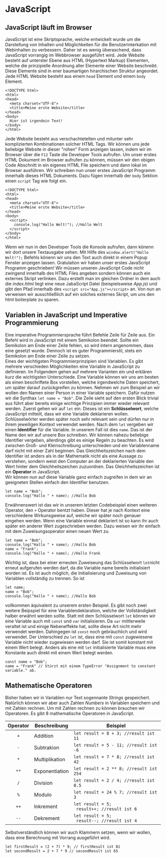 # JavaScript 

## JavaScript läuft im Browser
JavaScript ist eine Skriptsprache, welche entwickelt wurde um die Darstellung von Inhalten und Möglichkeiten für die Benutzerinterkation mit Webinhalten zu verbessern. Daher ist es wenig überaschend, dass JavaScript vorrangig im Webbrowser ausgeführt wird. Jede Website besteht auf unterster Ebene aus HTML (Hypertext Markup) Elementen, welche die prinzipielle Anordnung aller Elemente einer Website beschreibt. Diese Elemente sind in ener baumartigen hirarchischen Struktur angeordet. Jede HTML Website besteht aus einem `head` Element und einem `body` Element. 

	<!DOCTYPE html>
	<html>
	<head>
	  <meta charset="UTF-8">
	  <title>Meine erste Website</title>
	</head>
	<body>
	  Hier ist irgendein Text!
	</body>
	</html>
	
Jede Website besteht aus verschachtetelten und mitunter sehr komplizierten Kombinationen solcher HTML Tags. Wir können uns jede beliebige Website in dieser "rohen" Form anzeigen lassen, indem wir im Browser über die `F12` Taste die Developer Tools aufrufen. Um unser erstes HTML Dokument im Browser aufrufen zu können, müssen wir den obigen Code Abschnitt in ein eigenes HTML File speichern und dann lokal im Browser ausführen. Wir schreiben nun unser erstes JavaScript Programm innerhalb dieses HTML Dokuments. Dazu fügen innerhalb der `body` Sektion einen `script` Tag  wie folgt ein.

	<!DOCTYPE html>
	<html>
	<head>
	  <meta charset="UTF-8">
	  <title>Meine erste Website</title>
	</head>
	<body>
	  <script>
	  	console.log("Hallo Welt!"); //Hallo Welt 
	  </script>
	</body>
	</html>
	
Wenn wir nun in den Developer Tools die Konsole aufrufen, dann könenn wir dort unsere Textausgabe sehen. Mit Hilfe des `window.alert("Hallo Welt!");` Befehls könenn wir uns den Text auch direkt in einem Popup Fenster anzeigen lassen. Gratulation wir haben unser erstes JavaScript Programm geschrieben! Wir müssen unseren JavaScript Code nicht zwingend innerhalb des HTML Files angeben sondern können auch ein externes Skript verlinken. Dazu erstellt man im gleichen Ordner in dem auch die *index.html* liegt eine neue JabaScript Datei (beispielsweise *App.js*) und gibt den Pfad innerhalb des `<script src="App.js"></script>` an. Von nun an verweisen wir ausschließlich auf ein solches externes Skript, um uns den html boilerplate zu sparen. 

## Variablen in JavaScript und Imperative Programmierung
Eine imperative Programmiersprache führt Befehle Zeile für Zeile aus. Ein Befehl wird in JavaScript mit einem Semikolon beendet. Sollte ein Semikolon am Ende einer Zeile fehlen, so wird intern angenommen, dass eine gesetzt wurde. Dennoch ist es guter Programmierstil, stets ein Semikolon am Ende einer Zeile zu setzen.  
Eines der wichtigsten Programmierprinzipien sind Variablen. Es gibt mehrere verschieden Möglichkeiten eine Variable in JavaScript zu definieren. Im Folgendem gehen auf mehrere Varianten ein und erklären kurz die wichtigsten Unterschiede. Eine Variable können wir uns am besten als einen beschriftete Box vorstellen, welche irgendwelche Daten speichert, um später darauf zurückgreifen zu können. Nehmen wir zum Beispiel an wir wollen den Namen einer Person in einer Variable speichern. Dafür nutzen wir die Synthax `let name = "Bob"`. Die Zeile sieht auf den ersten Blick trivial aus führt aber bereits einige wichtige Prinzipien immer wieder relevant werden. Zuerst gehen wir auf `let` ein. Dieses ist ein **Schlüsselwort**, welche JavaScript mitteilt, dass wir eine Variable deklarieren wollen. Schlüsselwörter werden später noch sehr relevant sein und dürfen nur in ihrem jeweiligen Kontext verwendet werden. Nach dem `let` vergeben wir einen **Identifier** für die Variable. In unserem Fall ist dies `name`. Das ist der Name den wir auf unsere Box schreiben. Wir können nahezu beliebige Identifier vergeben, allerdings gibt es einige Regeln zu beachten. Es wird zwischen Groß- und Kleinschreibung unterschieden und ein Variablenname darf nicht mit einer Zahl beginnen. Das Gleichheitszeichen nach dem Identifier ist anders als in der Mathematik nicht als eine Aussage zu verstehen, sondern weist den Computer an der deklarierten Variable den Wert hinter dem Gleichheitszeichen zuzuordnen. Das Gleichheitszeichen ist ein **Operator** in JavaScript.  
Wir können nun auf diese Variable ganz einfach zugreifen in dem wir an geeigneten Stellen einfach den Identifier benutzen.

	let name = "Bob";
	console.log("Hallo " + name); //Hallo Bob

Erwähnenswert ist das wir in unserem letzten Codebeispiel einen weiteren Operator, den `+` Operator bentzt haben. Dieser hat je nach Kontext eine verschiedene Wirkunsgweise auf, welche wir später noch genauer eingehen werden. Wenn eine Variable einmal deklariert ist so kann ihr auch später ein anderer Wert zugeschrieben werden. Dazu weisen wir ihr einfach mit dem Zuweisungsoperator einen neuen Wert zu. 

	let name = "Bob";
	console.log("Hallo " + name); //Hallo Bob
	name = "Frank";
	console.log("Hallo " + name); //Hallo Frank

Wichtig ist, dass bei einer erneuten Zuweiseung das Schlüsselwort `let`nicht erneut aufgerufen werden darf, da die Variable name bereits initialisiert worden ist. Es ist auch möglich, die Initialisierung und Zuweisung von Variablen vollständig zu trennen. So ist 

	let name;
	name = "Bob";
	console.log("Hallo " + name); //Hallo Bob
 
 vollkommen äquivalent zu unserem ersten Beispiel. Es gibt noch zwei weitere Beipspiel für eine Variablendeklaration, welche der Vollständigkeit halber erwähnt werden sollte. Statt mit dem Schlüsselwort `let` können wir eine Variable auch mit `const` und `var` initialisieren. Da `var` mittlerweile veraltet ist und einige Nebeneffekte hat, sollte diese Art nicht mehr verwendet werden. Dahingegen ist `const` noch gebräuchlich und wird verwendet. Der Unterschied zu `let` ist, dass eine mit `const` zugewiesene Variable nicht wieder zugewiesen werden darf. Sie ist somit konstant mit einem Wert belegt. Anders als eine mit `let` initialisierte Variable muss eine Konstante auch direkt mit einem Wert belegt werden. 
 
	const name = "Bob";
	name = "Frank" // Stürzt mit einem TypeError "Assignment to constant variable." ab. 

## Mathematische Operatoren
Bisher haben wir in Variablen nur Text sogennante *Strings* gespeichert. Natürlich können wir aber auch Zahlen *Numbers* in Variablen speichern und mit Zahlen rechnen. Um mit Zahlen rechnen zu können brauchen wir Operatoren. Es gibt 8 mathematische Operatoren in JavaScript. 

|Operator | Beschreibung             | Beispiel                                                      |
|:-------:|--------------------------|---------------------------------------------------------------|
|   `+`   | Addition                 | `let result = 8 + 3; //result ist 11`                         |
|   `-`   | Subtrakion               | `let result = 5 - 11; //result ist -6`                        |
|   `*`   | Multiplikation           | `let result = 7 * 8; //result ist 42`                         |
|   `**`  | Exponentiation           | `let result = 2 ** 8; //result ist 254`                       |
|   `/`   | Division                 | `let result = 2 / 4; //result ist 0.5`                        |
|   `%`   | Modulo                   | `let result = 24 % 7; //result ist 3`                         |
|   `++`  | Inkrement                | <code>let result = 5; </br> result++; //result ist 6</code>   |
|   `--`  | Dekrement                | <code>let result = 5; </br> result--; //result ist 4</code>   |

Selbstverständlich können wir auch Klammern setzen, wenn wir wollen, dass eine Berechnung mit Vorrang ausgeführt wird. 
	
	let firstResult = (2 + 7) * 9; // firstResult ist 81
	let secondResult = 2 + 7 * 9 // secondResult ist 65








